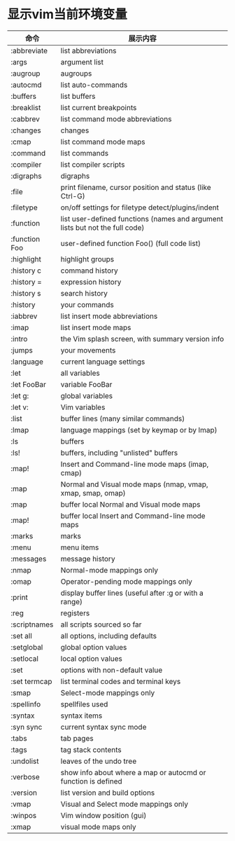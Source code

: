 # 显示vim当前环境变量

| 命令          | 展示内容                                                                     |
|---------------|------------------------------------------------------------------------------|
| :abbreviate   | list abbreviations                                                           |
| :args         | argument list                                                                |
| :augroup      | augroups                                                                     |
| :autocmd      | list auto-commands                                                           |
| :buffers      | list buffers                                                                 |
| :breaklist    | list current breakpoints                                                     |
| :cabbrev      | list command mode abbreviations                                              |
| :changes      | changes                                                                      |
| :cmap         | list command mode maps                                                       |
| :command      | list commands                                                                |
| :compiler     | list compiler scripts                                                        |
| :digraphs     | digraphs                                                                     |
| :file         | print filename, cursor position and status (like Ctrl-G)                     |
| :filetype     | on/off settings for filetype detect/plugins/indent                           |
| :function     | list user-defined functions (names and argument lists but not the full code) |
| :function Foo | user-defined function Foo() (full code list)                                 |
| :highlight    | highlight groups                                                             |
| :history c    | command history                                                              |
| :history =    | expression history                                                           |
| :history s    | search history                                                               |
| :history      | your commands                                                                |
| :iabbrev      | list insert mode abbreviations                                               |
| :imap         | list insert mode maps                                                        |
| :intro        | the Vim splash screen, with summary version info                             |
| :jumps        | your movements                                                               |
| :language     | current language settings                                                    |
| :let          | all variables                                                                |
| :let FooBar   | variable FooBar                                                              |
| :let g:       | global variables                                                             |
| :let v:       | Vim variables                                                                |
| :list         | buffer lines (many similar commands)                                         |
| :lmap         | language mappings (set by keymap or by lmap)                                 |
| :ls           | buffers                                                                      |
| :ls!          | buffers, including "unlisted" buffers                                        |
| :map!         | Insert and Command-line mode maps (imap, cmap)                               |
| :map          | Normal and Visual mode maps (nmap, vmap, xmap, smap, omap)                   |
| :map<buffer>  | buffer local Normal and Visual mode maps                                     |
| :map!<buffer> | buffer local Insert and Command-line mode maps                               |
| :marks        | marks                                                                        |
| :menu         | menu items                                                                   |
| :messages     | message history                                                              |
| :nmap         | Normal-mode mappings only                                                    |
| :omap         | Operator-pending mode mappings only                                          |
| :print        | display buffer lines (useful after :g or with a range)                       |
| :reg          | registers                                                                    |
| :scriptnames  | all scripts sourced so far                                                   |
| :set all      | all options, including defaults                                              |
| :setglobal    | global option values                                                         |
| :setlocal     | local option values                                                          |
| :set          | options with non-default value                                               |
| :set termcap  | list terminal codes and terminal keys                                        |
| :smap         | Select-mode mappings only                                                    |
| :spellinfo    | spellfiles used                                                              |
| :syntax       | syntax items                                                                 |
| :syn sync     | current syntax sync mode                                                     |
| :tabs         | tab pages                                                                    |
| :tags         | tag stack contents                                                           |
| :undolist     | leaves of the undo tree                                                      |
| :verbose      | show info about where a map or autocmd or function is defined                |
| :version      | list version and build options                                               |
| :vmap         | Visual and Select mode mappings only                                         |
| :winpos       | Vim window position (gui)                                                    |
| :xmap         | visual mode maps only                                                        |


